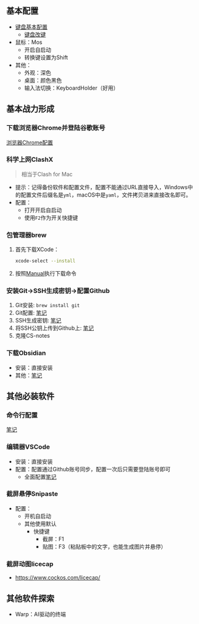 ## 基本配置

+ [键盘基本配置](./keyboard.md#配置)
    + [键盘改键](./keyboard.md#改键)
+ 鼠标：Mos
    + 开启自启动
    + 转换键设置为Shift
+ 其他：
    + 外观：深色
    + 桌面：颜色黑色
    + 输入法切换：KeyboardHolder（好用）

## 基本战力形成
### 下载浏览器Chrome并登陆谷歌账号
[浏览器Chrome配置](./WindowsConfigGuide.md#1浏览器chrome)
### 科学上网ClashX
>相当于Clash for Mac

+ 提示：记得备份软件和配置文件，配置不能通过URL直接导入，Windows中的配置文件后缀名是`yml`，macOS中是`yaml`，文件拷贝进来直接改名即可。
+ 配置：
    + 打开开启自启动
    + 使用`F2`作为开关快捷键

### 包管理器brew

1. 首先下载XCode：
    ```bash
    xcode-select --install
    ```

2. 按照[Manual](https://brew.sh/zh-cn/)执行下载命令

### 安装Git->SSH生成密钥->配置Github

1. Git安装: `brew install git`
2. Git配置: [笔记](./Git.md#config)
3. SSH生成密钥: [笔记](./SSH.md#tldr)
4. 将SSH公钥上传到Github上: [笔记](./Git.md#config-1)
5. 克隆CS-notes
### 下载Obsidian
+ 安装：直接安装
+ 其他：[笔记](./Markdown.md)
 
## 其他必装软件

### 命令行配置
[笔记](./TerminalConfigGuide.md#unix-linux-and-macos)
### 编辑器VSCode

+ 安装：直接安装
+ 配置：配置通过Github账号同步，配置一次后只需要登陆账号即可
  + 全面配置[笔记](./VSCode.md)

### 截屏悬停Snipaste

+ 配置：
    + 开机自启动
    + 其他使用默认
        + 快捷键
            + 截屏：F1
            + 贴图：F3（粘贴板中的文字，也能生成图片并悬停）

### 截屏动图licecap

+ https://www.cockos.com/licecap/

## 其他软件探索

+ Warp：AI驱动的终端
